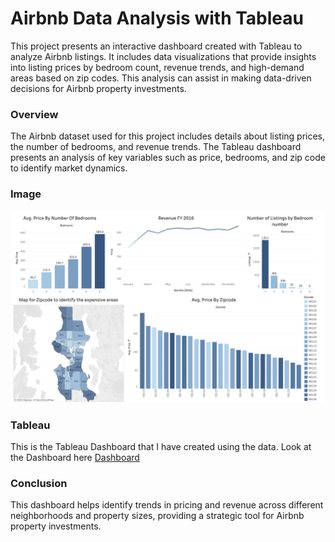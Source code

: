 # Airbnb Data Analysis with Tableau

This project presents an interactive dashboard created with Tableau to analyze Airbnb listings. It includes data visualizations that provide insights into listing prices by bedroom count, revenue trends, and high-demand areas based on zip codes. This analysis can assist in making data-driven decisions for Airbnb property investments.

### Overview

The Airbnb dataset used for this project includes details about listing prices, the number of bedrooms, and revenue trends. The Tableau dashboard presents an analysis of key variables such as price, bedrooms, and zip code to identify market dynamics.

### Image

<img src="Image/Dashboard.png"/>

### Tableau

This is the Tableau Dashboard that I have created using the data. Look at the Dashboard here [Dashboard](https://public.tableau.com/app/profile/vaishnavi.pullakhandam/viz/AirbnbListingsandRevenueAnalysisDashboard/Airbnb_Data_Dashboard)

### Conclusion

This dashboard helps identify trends in pricing and revenue across different neighborhoods and property sizes, providing a strategic tool for Airbnb property investments.
